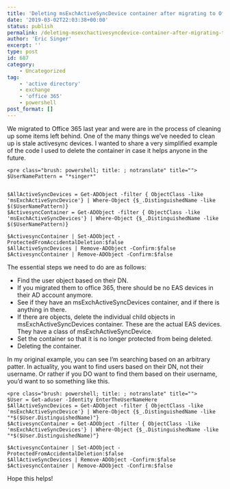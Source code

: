 ```yaml
---
title: 'Deleting msExchActiveSyncDevice container after migrating to Office 365'
date: '2019-03-02T22:03:38+00:00'
status: publish
permalink: /deleting-msexchactivesyncdevice-container-after-migrating-to-office-365
author: 'Eric Singer'
excerpt: ''
type: post
id: 687
category:
    - Uncategorized
tag:
    - 'active directory'
    - exchange
    - 'office 365'
    - powershell
post_format: []
---
```

We migrated to Office 365 last year and were are in the process of cleaning up some items left behind. One of the many things we’ve needed to clean up is stale activesync devices. I wanted to share a very simplified example of the code I used to delete the container in case it helps anyone in the future.

```
<pre class="brush: powershell; title: ; notranslate" title="">
$UserNamePattern = "*singer*"


$AllActiveSyncDevices = Get-ADObject -filter { ObjectClass -like 'msExchActiveSyncDevice'} | Where-Object {$_.DistinguishedName -like $($UserNamePattern)} 
$ActivesyncContainer = Get-ADObject -filter { ObjectClass -like 'msExchActiveSyncDevices'} | Where-Object {$_.DistinguishedName -like $($UserNamePattern)} 

$ActivesyncContainer | Set-ADObject -ProtectedFromAccidentalDeletion:$false 
$AllActiveSyncDevices | Remove-ADObject -Confirm:$false
$ActivesyncContainer | Remove-ADObject -Confirm:$false
```

The essential steps we need to do are as follows:

- Find the user object based on their DN.
- If you migrated them to office 365, there should be no EAS devices in their AD account anymore.
- See if they have an msExchActiveSyncDevices container, and if there is anything in there.
- If there are objects, delete the individual child objects in msExchActiveSyncDevices container. These are the actual EAS devices. They have a class of msExchActiveSyncDevice.
- Set the container so that it is no longer protected from being deleted.
- Deleting the container.

In my original example, you can see I’m searching based on an arbitrary patter. In actuality, you want to find users based on their DN, not their username. Or rather if you DO want to find them based on their username, you’d want to so something like this.

```
<pre class="brush: powershell; title: ; notranslate" title="">
$User = Get-aduser -Identity EnterTheUserNameHere
$AllActiveSyncDevices = Get-ADObject -filter { ObjectClass -like 'msExchActiveSyncDevice'} | Where-Object {$_.DistinguishedName -like "*$($User.DistinguishedName)"} 
$ActivesyncContainer = Get-ADObject -filter { ObjectClass -like 'msExchActiveSyncDevices'} | Where-Object {$_.DistinguishedName -like "*$($User.DistinguishedName)"}

$ActivesyncContainer | Set-ADObject -ProtectedFromAccidentalDeletion:$false 
$AllActiveSyncDevices | Remove-ADObject -Confirm:$false
$ActivesyncContainer | Remove-ADObject -Confirm:$false
```

Hope this helps!
